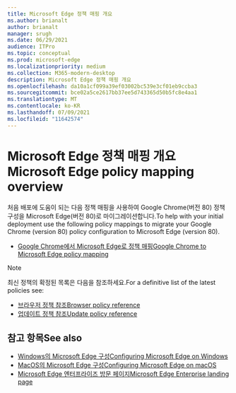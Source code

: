 ```yaml
---
title: Microsoft Edge 정책 매핑 개요
ms.author: brianalt
author: brianalt
manager: srugh
ms.date: 06/29/2021
audience: ITPro
ms.topic: conceptual
ms.prod: microsoft-edge
ms.localizationpriority: medium
ms.collection: M365-modern-desktop
description: Microsoft Edge 정책 매핑 개요
ms.openlocfilehash: da10a1cf099a39ef03002bc539e3cf01eb9ccba3
ms.sourcegitcommit: bce02a5ce2617bb37ee5d743365d50b5fc8e4aa1
ms.translationtype: MT
ms.contentlocale: ko-KR
ms.lasthandoff: 07/09/2021
ms.locfileid: "11642574"
---
```

# <a name="microsoft-edge-policy-mapping-overview"></a><span data-ttu-id="68d3f-103">Microsoft Edge 정책 매핑 개요</span><span class="sxs-lookup"><span data-stu-id="68d3f-103">Microsoft Edge policy mapping overview</span></span>

<span data-ttu-id="68d3f-104">처음 배포에 도움이 되는 다음 정책 매핑을 사용하여 Google Chrome(버전 80) 정책 구성을 Microsoft Edge(버전 80)로 마이그레이션합니다.</span><span class="sxs-lookup"><span data-stu-id="68d3f-104">To help with your initial deployment use the following policy mappings to migrate your Google Chrome (version 80) policy configuration to Microsoft Edge (version 80).</span></span>

- [<span data-ttu-id="68d3f-105">Google Chrome에서 Microsoft Edge로 정책 매핑</span><span class="sxs-lookup"><span data-stu-id="68d3f-105">Google Chrome to Microsoft Edge policy mapping</span></span>](microsoft-edge-policy-map-chrome-to-newedge.md)

> [!NOTE]
> <span data-ttu-id="68d3f-106">최신 정책의 확정된 목록은 다음을 참조하세요.</span><span class="sxs-lookup"><span data-stu-id="68d3f-106">For a definitive list of the latest policies see:</span></span>
> - [<span data-ttu-id="68d3f-107">브라우저 정책 참조</span><span class="sxs-lookup"><span data-stu-id="68d3f-107">Browser policy reference</span></span>](microsoft-edge-policies.md)
> - [<span data-ttu-id="68d3f-108">업데이트 정책 참조</span><span class="sxs-lookup"><span data-stu-id="68d3f-108">Update policy reference</span></span>](microsoft-edge-update-policies.md)

## <a name="see-also"></a><span data-ttu-id="68d3f-109">참고 항목</span><span class="sxs-lookup"><span data-stu-id="68d3f-109">See also</span></span>
- [<span data-ttu-id="68d3f-110">Windows의 Microsoft Edge 구성</span><span class="sxs-lookup"><span data-stu-id="68d3f-110">Configuring Microsoft Edge on Windows</span></span>](configure-microsoft-edge.md)
- [<span data-ttu-id="68d3f-111">MacOS의 Microsoft Edge 구성</span><span class="sxs-lookup"><span data-stu-id="68d3f-111">Configuring Microsoft Edge on macOS</span></span>](configure-microsoft-edge-on-mac.md)
- [<span data-ttu-id="68d3f-112">Microsoft Edge 엔터프라이즈 방문 페이지</span><span class="sxs-lookup"><span data-stu-id="68d3f-112">Microsoft Edge Enterprise landing page</span></span>](https://aka.ms/EdgeEnterprise)
